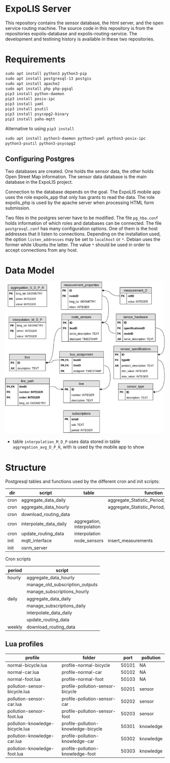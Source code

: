 # ExpoLIS Server

This repository contains the sensor database, the html server, and the open service routing machine.  The source code in this repository is from the repositories expolis-database and expolis-routing-service.  The development and testining history is available in these two repositories.

# Requirements

    sudo apt install python3 python3-pip
    sudo apt install postgresql-13 postgis
    sudo apt install apache2
    sudo apt install php php-pgsql
    pip3 install python-daemon
    pip3 install posix-ipc
    pip3 install yaml
    pip3 install psutil
    pip3 install psycopg2-binary
    pip3 install paho-mqtt

Alternative to using `pip3 install`

    sudo apt install python3-daemon python3-yaml python3-posix-ipc python3-psutil python3-psycopg2

## Configuring Postgres

Two databases are created. One holds the sensor data, the other holds Open Street Map information. The sensor data
database is the main database in the ExpoLIS project.

Connection to the database depends on the goal. The ExpoLIS mobile app uses the role expolis_app that only has grants
to read the data. The role expolis_php is used by the apache server when processing HTML form submission.

Two files in the postgres server have to be modified. The file `pg_hba.conf` holds information of which roles and
databases can be connected. The file `postgresql.conf` has many configuration options. One of them is the host
addresses that it listen to connections. Depending on the installation used, the option `listen_addresses` may be set to
`localhost` or `*`.  Debian uses the former while Ubuntu the latter. The value `*` should be used in order to accept
connections from any host.

# Data Model

![Overview of the data model](doc/entity-relation-database.png)

* table `interpolation_M_D_P` uses data stored in table `aggregation_avg_D_P_R`, with  is used by the mobile app to show

# Structure

Postgresql tables and functions used by the different cron and init scripts:

| dir  | script                 | table                      | function                                   |
|------|------------------------|----------------------------|--------------------------------------------|
| cron | aggregate_data_daily   |                            | aggregate_Statistic_Period_Resolution_Data |
| cron | aggregate_data_hourly  |                            | aggregate_Statistic_Period_Resolution_Data |
| cron | download_routing_data  |                            |                                            |
| cron | interpolate_data_daily | aggregation, interpolation |                                            |
| cron | update_routing_data    | interpolation              |                                            |
| init | mqtt_interface         | node_sensors               | insert_measurements                        |
| init | osrm_server            |                            |                                            |

Cron scripts

| period | script                          |
|--------|---------------------------------|
| hourly | aggregate_data_hourly           |
|        | manage_old_subscription_outputs |
|        | manage_subscriptions_hourly     |
| daily  | aggregate_data_daily            |
|        | manage_subscriptions_daily      |
|        | interpolate_data_daily          |
|        | update_routing_data             |
| weekly | download_routing_data           |

## Lua profiles 

| profile                         | folder                              | port  | pollution |
|---------------------------------|-------------------------------------|-------|-----------|
| normal-bicycle.lua              | profile-normal-bicycle              | 50101 | NA        |
| normal-car.lua                  | profile-normal-car                  | 50102 | NA        |
| normal-foot.lua                 | profile-normal-foot                 | 50103 | NA        |
| pollution-sensor-bicycle.lua    | profile-pollution-sensor-bicycle    | 50201 | sensor    |
| pollution-sensor-car.lua        | profile-pollution-sensor-car        | 50202 | sensor    |
| pollution-sensor-foot.lua       | profile-pollution-sensor-foot       | 50203 | sensor    |
| pollution-knowledge-bicycle.lua | profile-pollution-knowledge-bicycle | 50301 | knowledge |
| pollution-knowledge-car.lua     | profile-pollution-knowledge-car     | 50302 | knowledge |
| pollution-knowledge-foot.lua    | profile-pollution-knowledge-foot    | 50303 | knowledge |
